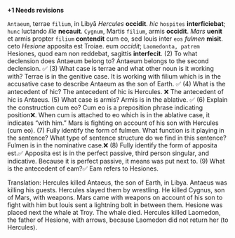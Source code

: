 **+1 Needs revisions**

`Antaeum`, terrae `filium`, in Libyā *Hercules* **occidit**. *hic* `hospites` **interficiebat**; `hunc` luctando *ille* **necauit**. `Cygnum`, Martis `filium`, armis **occidit**. *Mars* **uenit** et armis propter `filium` **contendit** cum eo, sed Iouis inter `eos` *fulmen* **misit**. ceto *Hesione* apposita est Troiae. eum *occidit*; `Laomedonta, patrem` Hesiones, quod eam non reddebat, sagittis **interfecit**. 
(2) To what declension does Antaeum belong to?
Antaeum belongs to the second declension. ✅
(3) What case is terrae and what other noun is it working with?
Terrae is in the genitive case. It is working with filium which is in the accusative case to describe Antaeum as the son of Earth. ✅
(4) What is the antecedent of hic?
The antecedent of hic is Hercules. ❌ The antecedent of hic is Antaeus.
(5) What case is armis?
Armis is in the ablative. ✅
(6) Explain the construction cum eo?
Cum eo is a preposition phrase indicating position❌. When cum is attached to eo which is in the ablative case, it indicates “with him.” Mars is fighting on account of his son with Hercules (cum eo). 
(7) Fully identify the form of fulmen. What function is it playing in the sentence? What type of sentence structure do we find in this sentence?
Fulmen is in the nominative case.❌ 
(8) Fully identify the form of apposita est.✅
Apposita est is in the perfect passive, third person singular, and indicative. Because it is perfect passive, it means was put next to. 
(9) What is the antecedent of eam?✅
Eam refers to Hesiones. 

Translation: 
Hercules killed Antaeus, the son of Earth, in Libya. Antaeus was killing his guests. Hercules slayed them by wrestling. He killed Cygnus, son of Mars, with weapons. Mars came with weapons on account of his son to fight with him but Iouis sent a lightning bolt in between them. Hesione was placed next the whale at Troy. The whale died. Hercules killed Laomedon, the father of Hesione, with arrows, because Laomedon did not return her (to Hercules). 
